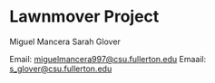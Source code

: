 # Lawnmover Project 

Miguel Mancera
Sarah Glover

Email: miguelmancera997@csu.fullerton.edu
Emaail: s_glover@csu.fullerton.edu
